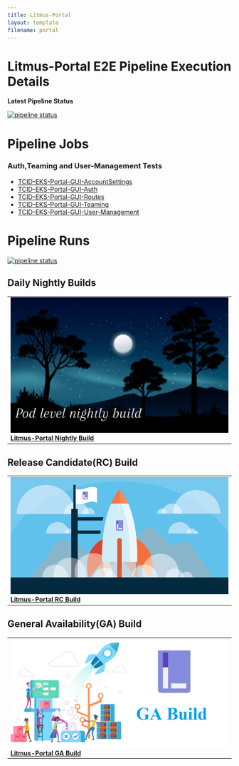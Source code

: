 ```yaml
---
title: Litmus-Portal
layout: template
filename: portal
---
```


# **Litmus-Portal E2E Pipeline Execution Details**

**Latest Pipeline Status**

[![pipeline status](https://github.com/litmuschaos/litmus-e2e/actions/workflows/Portal-pipeline.yml/badge.svg)](https://github.com/litmuschaos/litmus-e2e/actions/workflows/Portal-pipeline.yml)

# **Pipeline Jobs**

### **Auth,Teaming and User-Management Tests**

- [TCID-EKS-Portal-GUI-AccountSettings](https://github.com/Jonsy13/litmus-e2e/blob/gh-pages/testcases/TCID-EKS-Portal-GUI-AccountSettings.md)
- [TCID-EKS-Portal-GUI-Auth](https://github.com/Jonsy13/litmus-e2e/blob/litmus-portal/gh-pages/TCID-EKS-Portal-GUI-Auth.md)
- [TCID-EKS-Portal-GUI-Routes](https://github.com/Jonsy13/litmus-e2e/blob/litmus-portal/gh-pages/TCID-EKS-Portal-GUI-Routes.md)
- [TCID-EKS-Portal-GUI-Teaming](https://github.com/Jonsy13/litmus-e2e/blob/litmus-portal/gh-pages/TCID-EKS-Portal-GUI-Teaming.md)
- [TCID-EKS-Portal-GUI-User-Management](https://github.com/Jonsy13/litmus-e2e/blob/litmus-portal/gh-pages/TCID-EKS-Portal-GUI-User-Management.md)

# **Pipeline Runs**

<a href="pipeline-runs/https://gitlab.mayadata.io/litmuschaos/litmus-e2e/commits/litmus-portal"><img alt="pipeline status" src="https://gitlab.mayadata.io/litmuschaos/litmus-e2e/badges/litmus-portal/pipeline.svg" /></a>

## Daily Nightly Builds

<table  cellpadding="5">

  <tr>
      <td>
      <a href="pipeline-runs/portal-run.html">
      <img src="../images/pipeline-runs/pod-level-nightly-build.png" alt="litmus-portal-nightly-build" />
      <br />
      <b>Litmus-Portal Nightly Build</b>
      </a>
      </td>
  </tr>

</table>

## Release Candidate(RC) Build

<table  cellpadding="5">

  <tr>
      <td>
      <a href="pipeline-runs/portal-rc.html">
      <img src="../images/pipeline-runs/pod-level-rc.png" alt="litmus-portal-rc-build" />
      <br />
      <b>Litmus-Portal RC Build</b>
      </a>
      </td>
  </tr>

</table>

## General Availability(GA) Build

<table  cellpadding="5">

  <tr>
      <td>
      <a href="pipeline-runs/portal-ga.html">
      <img src="../images/pipeline-runs/pod-level-ga.png" alt="litmus-portal-ga-build" />
      <br />
      <b>Litmus-Portal GA Build</b>
      </a>
      </td>
  </tr>

</table>
